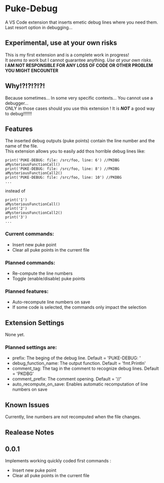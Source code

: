 # Puke-Debug
A VS Code extension that inserts emetic debug lines where you need them. Last resort option in debugging...

## Experimental, use at your own risks
This is my first extension and is a complete work in progress!  
It *seems to work* but I cannot guarantee anything. *Use at your own risks*.  
**I AM NOT RESPONSIBLE FOR ANY LOSS OF CODE OR OTHER PROBLEM YOU MIGHT ENCOUNTER**

## Why!?!?!?!?!
Because sometimes... In some very specific contexts... You cannot use a debugger...  
ONLY in those cases should you use this extension ! It is ***NOT*** a good way to debug!!!!!!!

## Features
The inserted debug outputs (puke points) contain the line number and the name of the file.  
This extension allows you to easily add thos horrible debug lines like:
```
print('PUKE-DEBUG: file: /src/foo, line: 6') //PKDBG
aMysteriousFunctionCall()
print('PUKE-DEBUG: file: /src/foo, line: 8') //PKDBG
aMysteriousFunctionCall2()
print('PUKE-DEBUG: file: /src/foo, line: 10') //PKDBG
...
```
instead of
```
print('1')
aMysteriousFunctionCall()
print('2')
aMysteriousFunctionCall2()
print('3')
...
```

### Current commands:
* Insert new puke point
* Clear all puke points in the current file

### Planned commands:
* Re-compute the line numbers
* Toggle (enable/disable) puke points

### Planned features:
* Auto-recompute line numbers on save
* If some code is selected, the commands only impact the selection

## Extension Settings
None yet.  
### Planned settings are:
* prefix: The beging of the debug line. Default = 'PUKE-DEBUG: '
* debug_function_name: The output function. Default = 'fmt.Println'
* comment_tag: The tag in the comment to recognize debug lines. Default = 'PKDBG'
* comment_prefix: The comment opening. Default = '//'
* auto_recompute_on_save: Enables automatic recomputation of line numbers on save

## Known Issues
Currently, line numbers are not recomputed when the file changes.

## Realease Notes

## 0.0.1
Implements working quickly coded first commands :
* Insert new puke point
* Clear all puke points in the current file